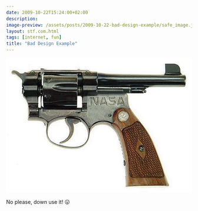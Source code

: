 ```yaml
---
date: 2009-10-22T15:24:00+02:00
description:
image-preview: /assets/posts/2009-10-22-bad-design-example/safe_image.jpg
layout: stf.com.html
tags: [internet, fun]
title: "Bad Design Example"
---
```


![Image](/assets/posts/2009-10-22-bad-design-example/safe_image.jpg)

No please, down use it! 😛
